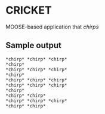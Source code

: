 CRICKET
=======

MOOSE-based application that *chirps*

Sample output
-------------
```
*chirp* *chirp* *chirp*
*chirp*
*chirp* *chirp* *chirp*
*chirp*
*chirp* *chirp* *chirp*
*chirp* *chirp* *chirp*
*chirp*
*chirp* *chirp*
*chirp* *chirp* *chirp*
*chirp* *chirp*
```
